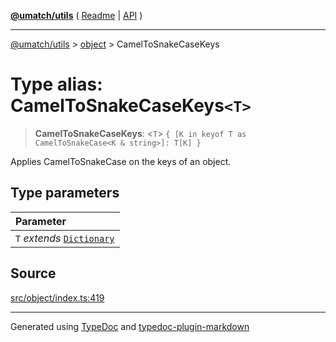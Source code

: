 [**@umatch/utils**](../../README.md) ( [Readme](../../README.md) \| [API](../../API.md) )

---

[@umatch/utils](../../API.md) > [object](../README.md) > CamelToSnakeCaseKeys

# Type alias: CamelToSnakeCaseKeys`<T>`

> **CamelToSnakeCaseKeys**: \<`T`\> `{ [K in keyof T as CamelToSnakeCase<K & string>]: T[K] }`

Applies CamelToSnakeCase on the keys of an object.

## Type parameters

| Parameter                                                                       |
| :------------------------------------------------------------------------------ |
| `T` _extends_ [`Dictionary`](../../index/type-aliases/type-alias.Dictionary.md) |

## Source

[src/object/index.ts:419](https://github.com/umatch-oficial/utils/blob/1dcf13d/src/object/index.ts#L419)

---

Generated using [TypeDoc](https://typedoc.org/) and [typedoc-plugin-markdown](https://www.npmjs.com/package/typedoc-plugin-markdown)

